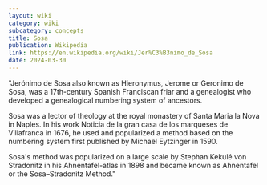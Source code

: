 ```yaml
---
layout: wiki
category: wiki
subcategory: concepts
title: Sosa
publication: Wikipedia
link: https://en.wikipedia.org/wiki/Jer%C3%B3nimo_de_Sosa
date: 2024-03-30
---
```


"Jerónimo de Sosa also known as Hieronymus, Jerome or Geronimo de Sosa, was a 17th-century Spanish Franciscan friar and a genealogist who developed a genealogical numbering system of ancestors.

Sosa was a lector of theology at the royal monastery of Santa Maria la Nova in Naples. In his work Noticia de la gran casa de los marqueses de Villafranca in 1676, he used and popularized a method based on the numbering system first published by Michaël Eytzinger in 1590.

Sosa's method was popularized on a large scale by Stephan Kekulé von Stradonitz in his Ahnentafel-atlas in 1898 and became known as Ahnentafel or the Sosa–Stradonitz Method."

